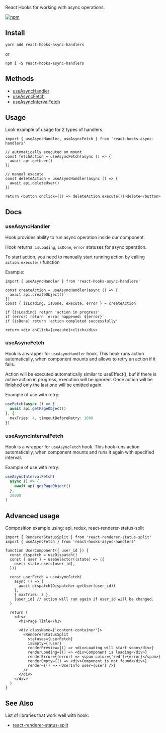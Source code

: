 
React Hooks for working with async operations.

[![npm](https://img.shields.io/npm/v/react-hooks-async-handlers)](https://www.npmjs.com/package/react-hooks-async-handlers?activeTab=readme)

## Install

``yarn add react-hooks-async-handlers``

or 

```npm i -S react-hooks-async-handlers```

## Methods

- [useAsyncHandler](#useasynchandler)
- [useAsyncFetch](#useasyncfetch)
- [useAsyncIntervalFetch](#useasyncintervalfetch)


## Usage

Look example of usage for 2 types of handlers.

```tsx
import { useAsyncHandler, useAsyncFetch } from 'react-hooks-async-handlers'

// automatically executed on mount
const fetchAction = useAsyncFetch(async () => {
  await api.getUser()
})

// manual execute
const deleteAction = useAsyncHandler(async () => {
  await api.deleteUser()
})

return <button onClick={() => deleteAction.execute()}>delete</button>
```


## Docs

### useAsyncHandler

Hook provides ability to run async operation inside our component.

Hook returns: `isLoading`, `isDone`, `error` statuses for async operation.

To start action, you need to manually start running action by calling `action.execute()` function

Example:

```tsx
import { useAsyncHandler } from 'react-hooks-async-handlers'

const createAction = useAsyncHandler(async () => {
  await api.createObject()
})
const { isLoading, isDone, execute, error } = createAction

if (isLoading) return 'action in progress'
if (error) return `error happened: ${error}`
if (isDone) return 'action completed successfully'

return <div onClick={execute}>click</div>
```


### useAsyncFetch

Hook is a wrapper for `useAsyncHandler` hook. 
This hook runs action automatically, when component mounts and allows to retry an action if it fails.

Action will be executed automatically similar to useEffect(), 
buf if there is active action in progress, execution will be ignored. 
Once action will be finished only the last one will be emitted again.

Example of use with retry: 

```typescript
useFetch(async () => {
  await api.getPageObject()
}, { 
  maxTries: 4, timeoutBeforeRetry: 1000 
})
```

### useAsyncIntervalFetch

Hook is a wrapper for `useAsyncFetch` hook.
This hook runs action automatically, when component mounts and runs it again with specified interval.

Example of use with retry:

```typescript
useAsyncIntervalFetch(
  async () => {
    await api.getPageObject()
  },
  30000
)
```


## Advanced usage 

Composition example using: api, redux, react-renderer-status-split
```tsx
import { RendererStatusSplit } from 'react-renderer-status-split'
import { useAsyncFetch } from 'react-hooks-async-handlers'

function UserComponent({ user_id }) {
  const dispatch = useDispatch()
  const { user } = useSelector((state) => ({
    user: state.users[user_id],
  }))
  
  const userFetch = useAsyncFetch(
    async () => {
      await dispatch(Dispatcher.getUser(user_id))
    },
    { maxTries: 3 },
    [user_id] // action will run again if user_id will be changed.
  )
    
  return (
    <div>
      <h1>Page Title</h1>
  
      <div className={'content-container'}>
        <RendererStatusSplit
          statuses={userFetch}
          isEmpty={!user}
          renderPreview={() => <div>Loading will start soon</div>}
          renderLoading={() => <div>Component is loading</div>}
          renderError={(error) => <span color={'red'}>{error}</span>}
          renderEmpty={() => <div>Component is not found</div>}
          render={() => <UserInfo user={user} />}
        />
      </div>
    </div>
  ) 
}
```


## See Also

List of libraries that work well with hook:

- [react-renderer-status-split](https://www.npmjs.com/package/react-renderer-status-split)
